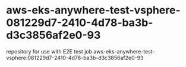 # aws-eks-anywhere-test-vsphere-081229d7-2410-4d78-ba3b-d3c3856af2e0-93
repository for use with E2E test job aws-eks-anywhere-test-vsphere:081229d7-2410-4d78-ba3b-d3c3856af2e0-93
